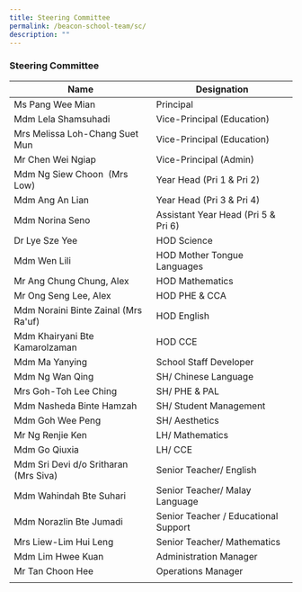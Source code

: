 ```yaml
---
title: Steering Committee
permalink: /beacon-school-team/sc/
description: ""
---
```

### Steering Committee

| **Name** | **Designation** |
|---|---|
| Ms Pang Wee Mian | Principal |
| Mdm Lela Shamsuhadi | Vice-Principal (Education) |
| Mrs Melissa Loh-Chang Suet Mun | Vice-Principal (Education) |
| Mr Chen Wei Ngiap | Vice-Principal (Admin) |
| Mdm Ng Siew Choon  (Mrs Low) | Year Head (Pri 1 & Pri 2) |
| Mdm Ang An Lian | Year Head (Pri 3 & Pri 4) |
| Mdm Norina Seno | Assistant Year Head (Pri 5 & Pri 6) |
| Dr Lye Sze Yee | HOD Science |
| Mdm Wen Lili | HOD Mother Tongue Languages |
| Mr Ang Chung Chung, Alex | HOD Mathematics |
| Mr Ong Seng Lee, Alex | HOD PHE & CCA |
| Mdm Noraini Binte Zainal (Mrs Ra'uf) | HOD English |
| Mdm Khairyani Bte Kamarolzaman | HOD CCE |
| Mdm Ma Yanying | School Staff Developer |
| Mdm Ng Wan Qing | SH/ Chinese Language |
| Mrs Goh-Toh Lee Ching | SH/ PHE & PAL |
| Mdm Nasheda Binte Hamzah | SH/ Student Management |
| Mdm Goh Wee Peng | SH/ Aesthetics |
| Mr Ng Renjie Ken | LH/ Mathematics |
| Mdm Go Qiuxia | LH/ CCE |
| Mdm Sri Devi d/o Sritharan (Mrs Siva) | Senior Teacher/ English |
| Mdm Wahindah Bte Suhari | Senior Teacher/ Malay Language |
| Mdm Norazlin Bte Jumadi | Senior Teacher / Educational Support |
| Mrs Liew-Lim Hui Leng | Senior Teacher/ Mathematics |
| Mdm Lim Hwee Kuan | Administration Manager |
| Mr Tan Choon Hee | Operations Manager |
|  |  |